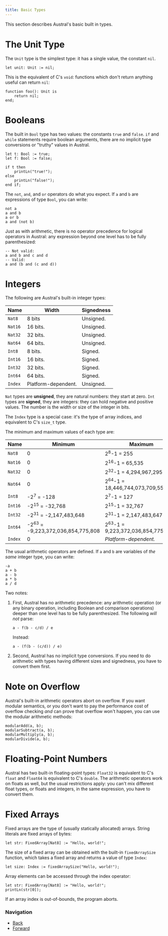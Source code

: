 ```yaml
---
title: Basic Types
---
```


This section describes Austral's basic built in types.

# The Unit Type

The `Unit` type is the simplest type: it has a single value, the constant `nil`.

```austral
let unit: Unit := nil;
```

This is the equivalent of C's `void`: functions which don't return anything
useful can return `nil`:

```austral
function foo(): Unit is
    return nil;
end;
```

# Booleans

The built in `Bool` type has two values: the constants `true` and `false`. `if`
and `while` statements require boolean arguments, there are no implicit type
conversions or "truthy" values in Austral.

```austral
let t: Bool := true;
let f: Bool := false;

if t then
    printLn("true!");
else
    printLn("false!");
end if;
```

The `not`, `and`, and `or` operators do what you expect. If `a` and `b` are
expressions of type `Bool`, you can write:

```austral
not a
a and b
a or b
a and (not b)
```

Just as with arithmetic, there is no operator precedence for logical operators
in Austral: any expression beyond one level has to be fully parenthesized:

```austral
-- Not valid:
a and b and c and d
-- Valid:
a and (b and (c and d))
```

# Integers

The following are Austral's built-in integer types:

| Name    | Width               | Signedness |
| ------- | ------------------- | ---------- |
| `Nat8`  | 8 bits              | Unsigned.  |
| `Nat16` | 16 bits.            | Unsigned.  |
| `Nat32` | 32 bits.            | Unsigned.  |
| `Nat64` | 64 bits.            | Unsigned.  |
| `Int8`  | 8 bits.             | Signed.    |
| `Int16` | 16 bits.            | Signed.    |
| `Int32` | 32 bits.            | Signed.    |
| `Int64` | 64 bits.            | Signed.    |
| `Index` | Platform-dependent. | Unsigned.  |

`Nat` types are **unsigned**, they are natural numbers: they start at
zero. `Int` types are **signed**, they are integers: they can hold negative and
positive values. The number is the width or size of the integer in bits.

The `Index` type is a special case: it's the type of array indices, and
equivalent to C's `size_t` type.

The minimum and maximum values of each type are:

| Name    | Minimum                                      | Maximum                                       |
| ------- | -------------------------------------------- | --------------------------------------------- |
| `Nat8`  | 0                                            | 2<sup>8</sup>-1 = 255                         |
| `Nat16` | 0                                            | 2<sup>16</sup>-1 = 65,535                     |
| `Nat32` | 0                                            | 2<sup>32</sup>-1 = 4,294,967,295              |
| `Nat64` | 0                                            | 2<sup>64</sup>-1 = 18,446,744,073,709,551,615 |
| `Int8`  | -2<sup>7</sup> = -128                        | 2<sup>7</sup>-1 = 127                         |
| `Int16` | -2<sup>15</sup> = -32,768                    | 2<sup>15</sup>-1 = 32,767                     |
| `Int32` | -2<sup>31</sup> = -2,147,483,648             | 2<sup>31</sup>-1 = 2,147,483,647              |
| `Int64` | -2<sup>63</sup> = -9,223,372,036,854,775,808 | 2<sup>63</sup>-1 = 9,223,372,036,854,775,807  |
| `Index` | 0                                            | _Platform-dependent._                         |

The usual arithmetic operators are defined. If `a` and `b` are variables of _the same_ integer type, you can write:

```austral
-a
a + b
a - b
a * b
a / d
```

Two notes:

1. First, Austral has no arithmetic precedence: any arithmetic operation (or any
   binary operation, including Boolean and comparison operations) deeper than
   one level has to be fully parenthesized. The following _will not_ parse:

   ```austral
   a - f(b - c/d) / e
   ```

   Instead:

   ```austral
   a - (f(b - (c/d)) / e)
   ```

2. Second, Austral has no implicit type conversions. If you need to do
   arithmetic with types having different sizes and signedness, you have to
   convert them first.

# Note on Overflow

Austral's built-in arithmetic operators abort on overflow. If you want modular
semantics, or you don't want to pay the performance cost of overflow checking
_and_ can prove that overflow won't happen, you can use the modular arithmetic
methods:

```austral
modularAdd(a, b);
modularSubtract(a, b);
modularMultiply(a, b);
modularDivide(a, b);
```

# Floating-Point Numbers

Austral has two built-in floating-point types: `Float32` is equivalent to C's
`float` and `Float64` is equivalent to C's `double`. The arithmetic operators
work on floats as well, but the usual restrictions apply: you can't mix
different float types, or floats and integers, in the same expression, you have
to convert them.

# Fixed Arrays

Fixed arrays are the type of (usually statically allocated) arrays. String
literals are fixed arrays of bytes:

```austral
let str: FixedArray[Nat8] := "Hello, world!";
```

The size of a fixed array can be obtained with the built-in `fixedArraySize`
function, which takes a fixed array and returns a value of type `Index`:

```austral
let size: Index := fixedArraySize("Hello, world!");
```

Array elements can be accessed through the index operator:

```austral
let str: FixedArray[Nat8] := "Hello, world!";
printLn(str[0]);
```

If an array index is out-of-bounds, the program aborts.

### Navigation

- [Back](/tutorial/modules)
- [Forward](/tutorial/functions)
